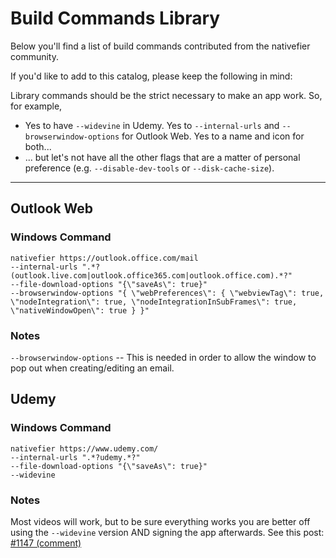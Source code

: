 # Build Commands Library

Below you'll find a list of build commands contributed from the nativefier community.

If you'd like to add to this catalog, please keep the following in mind:

Library commands should be the strict necessary to make an app work. So, for example,

- Yes to have `--widevine` in Udemy. Yes to `--internal-urls` and `--browserwindow-options` for Outlook Web. Yes to a name and icon for both...
- ... but let's not have all the other flags that are a matter of personal preference (e.g. `--disable-dev-tools` or `--disk-cache-size`).

* * *

## Outlook Web

### Windows Command
```
nativefier https://outlook.office.com/mail 
--internal-urls ".*?(outlook.live.com|outlook.office365.com|outlook.office.com).*?" 
--file-download-options "{\"saveAs\": true}" 
--browserwindow-options "{ \"webPreferences\": { \"webviewTag\": true, \"nodeIntegration\": true, \"nodeIntegrationInSubFrames\": true, \"nativeWindowOpen\": true } }"
```

### Notes

`--browserwindow-options` -- This is needed in order to allow the window to pop out when creating/editing an email.

## Udemy

### Windows Command
```
nativefier https://www.udemy.com/  
--internal-urls ".*?udemy.*?" 
--file-download-options "{\"saveAs\": true}" 
--widevine
```

### Notes

Most videos will work, but to be sure everything works you are better off using the `--widevine` version AND signing the app afterwards. See this post: [#1147 (comment)](https://github.com/nativefier/nativefier/issues/1147#issuecomment-828750362)
